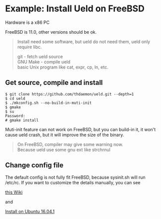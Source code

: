 # Example: Install Ueld on FreeBSD

Hardware is a x86 PC

FreeBSD is 11.0, other versions should be ok.

> Install need some software, but ueld do not need them, ueld only require libc.
>
> git - fetch ueld source   
> GNU Make - compile ueld   
> basic Unix program like cat, expr, cp, ln, etc.  

## Get source, compile and install

```
$ git clone https://github.com/thdaemon/ueld.git --depth=1
$ cd ueld
$ ./mkconfig.sh --no-build-in-muti-init
$ gmake
$ su
Password:
# gmake install
```
Muti-init feature can not work on FreeBSD, but you can build-in it, it won't cause ueld crash, but it will improve the size of the binary.

> On FreeBSD, compiler may give some warning now.  
> Because ueld use some gnu ext like strchrnul

## Change config file

The default config is not fully fit FreeBSD, because sysinit.sh will run /etc/rc. If you want to customize the details manually, you can see

[this Wiki](userguide.md)

and

[Install on Ubuntu 16.04.1](install_on_ubuntu.md)
